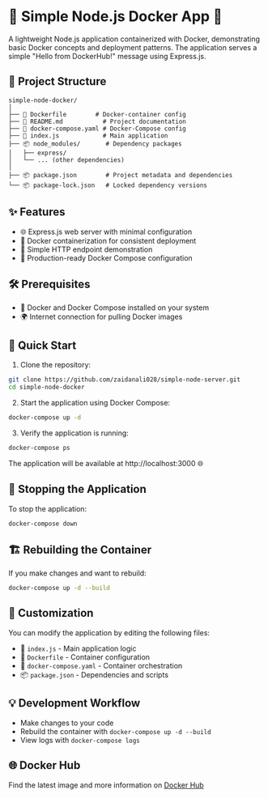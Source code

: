 # 🚢 Simple Node.js Docker App 🐳

A lightweight Node.js application containerized with Docker, demonstrating basic Docker concepts and deployment patterns. The application serves a simple "Hello from DockerHub!" message using Express.js.

## 📂 Project Structure
```
simple-node-docker/
│
├── 🐳 Dockerfile        # Docker-container config
├── 📄 README.md           # Project documentation
├── 🔧 docker-compose.yaml # Docker-Compose config
├── 📜 index.js            # Main application 
├── 📦 node_modules/       # Dependency packages
│   ├── express/
│   └── ... (other dependencies)
│
├── 📦 package.json        # Project metadata and dependencies
└── 📦 package-lock.json   # Locked dependency versions
```

## ✨ Features
* 🌐 Express.js web server with minimal configuration
* 🐋 Docker containerization for consistent deployment
* 🔗 Simple HTTP endpoint demonstration
* 🚀 Production-ready Docker Compose configuration

## 🛠 Prerequisites
* 🐳 Docker and Docker Compose installed on your system
* 🌍 Internet connection for pulling Docker images

## 🚀 Quick Start
1. Clone the repository:

```bash
git clone https://github.com/zaidanali028/simple-node-server.git
cd simple-node-docker
```

2. Start the application using Docker Compose:

```bash
docker-compose up -d
```

3. Verify the application is running:
```bash
docker-compose ps
```

The application will be available at http://localhost:3000 🌐

## 🛑 Stopping the Application
To stop the application:

```bash
docker-compose down
```

## 🏗 Rebuilding the Container
If you make changes and want to rebuild:

```bash
docker-compose up -d --build
```

## 🔧 Customization
You can modify the application by editing the following files:
* 📄 `index.js` - Main application logic
* 🐳 `Dockerfile` - Container configuration
* 🔧 `docker-compose.yaml` - Container orchestration
* 📦 `package.json` - Dependencies and scripts

## 💡 Development Workflow
* Make changes to your code
* Rebuild the container with `docker-compose up -d --build`
* View logs with `docker-compose logs`

## 🌐 Docker Hub
Find the latest image and more information on [Docker Hub](https://hub.docker.com/r/zaidanali028/new-node-server)





